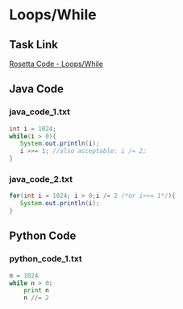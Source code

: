 # Loops/While

## Task Link
[Rosetta Code - Loops/While](https://rosettacode.org/wiki/Loops/While)

## Java Code
### java_code_1.txt
```java
int i = 1024;
while(i > 0){
   System.out.println(i);
   i >>= 1; //also acceptable: i /= 2;
}

```

### java_code_2.txt
```java
for(int i = 1024; i > 0;i /= 2 /*or i>>= 1*/){
   System.out.println(i);
}

```

## Python Code
### python_code_1.txt
```python
n = 1024
while n > 0:
    print n
    n //= 2

```

